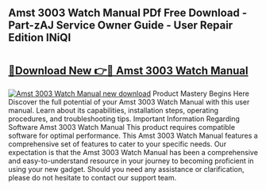 ## Amst 3003 Watch Manual PDf Free Download - Part-zAJ Service Owner Guide - User Repair Edition INiQI

# <h2><a href="http://cf16838.oget.top/?id=Amst+3003+Watch+Manual">🔗Download New 👉🔴 Amst 3003 Watch Manual</a></h2>

[![Amst 3003 Watch Manual new download](https://i.imgur.com/5g1atiW.png)](http://cf16838.oget.top/?id=Amst+3003+Watch+Manual)
Product Mastery Begins Here Discover the full potential of your Amst 3003 Watch Manual with this user manual. Learn about its capabilities, installation steps, operating procedures, and troubleshooting tips. Important Information Regarding Software Amst 3003 Watch Manual This product requires compatible software for optimal performance. This Amst 3003 Watch Manual features a comprehensive set of features to cater to your specific needs. Our expectation is that the Amst 3003 Watch Manual has been a comprehensive and easy-to-understand resource in your journey to becoming proficient in using your new gadget. Should you need any assistance or clarification, please do not hesitate to contact our support team.
